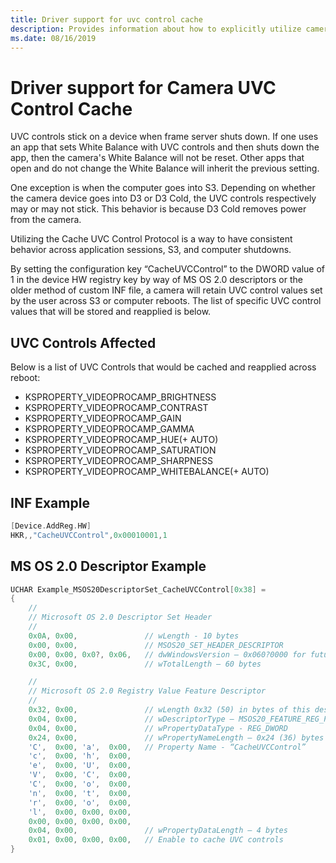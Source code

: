 ```yaml
---
title: Driver support for uvc control cache
description: Provides information about how to explicitly utilize camera control cache for a device.
ms.date: 08/16/2019
---
```


# Driver support for Camera UVC Control Cache

UVC controls stick on a device when frame server shuts down. If one uses an app that sets White Balance with UVC controls and then shuts down the app, then the camera's White Balance will not be reset. Other apps that open and do not change the White Balance will inherit the previous setting.

One exception is when the computer goes into S3. Depending on whether the camera device goes into D3 or D3 Cold, the UVC controls respectively may or may not stick. This behavior is because D3 Cold removes power from the camera.

Utilizing the Cache UVC Control Protocol is a way to have consistent behavior across application sessions, S3, and computer shutdowns.
  
By setting the configuration key “CacheUVCControl” to the DWORD value of 1 in the device HW registry key by way of MS OS 2.0 descriptors or the older method of custom INF file, a camera will retain UVC control values set by the user across S3 or computer reboots. The list of specific UVC control values that will be stored and reapplied is below.

## UVC Controls Affected

Below is a list of UVC Controls that would be cached and reapplied across reboot:

- KSPROPERTY_VIDEOPROCAMP_BRIGHTNESS
- KSPROPERTY_VIDEOPROCAMP_CONTRAST
- KSPROPERTY_VIDEOPROCAMP_GAIN
- KSPROPERTY_VIDEOPROCAMP_GAMMA
- KSPROPERTY_VIDEOPROCAMP_HUE(+ AUTO)
- KSPROPERTY_VIDEOPROCAMP_SATURATION
- KSPROPERTY_VIDEOPROCAMP_SHARPNESS
- KSPROPERTY_VIDEOPROCAMP_WHITEBALANCE(+ AUTO)

## INF Example

```cpp
[Device.AddReg.HW]
HKR,,"CacheUVCControl",0x00010001,1
```

## MS OS 2.0 Descriptor Example

```cpp
UCHAR Example_MSOS20DescriptorSet_CacheUVCControl[0x38] =
{
    //
    // Microsoft OS 2.0 Descriptor Set Header
    //
    0x0A, 0x00,               // wLength - 10 bytes
    0x00, 0x00,               // MSOS20_SET_HEADER_DESCRIPTOR
    0x00, 0x00, 0x0?, 0x06,   // dwWindowsVersion – 0x060?0000 for future Windows version
    0x3C, 0x00,               // wTotalLength – 60 bytes

    //
    // Microsoft OS 2.0 Registry Value Feature Descriptor
    //
    0x32, 0x00,               // wLength 0x32 (50) in bytes of this descriptor  
    0x04, 0x00,               // wDescriptorType – MSOS20_FEATURE_REG_PROPERTY  
    0x04, 0x00,               // wPropertyDataType - REG_DWORD  
    0x24, 0x00,               // wPropertyNameLength – 0x24 (36) bytes
    'C',  0x00, 'a',  0x00,   // Property Name - “CacheUVCControl”  
    'c',  0x00, 'h',  0x00,  
    'e',  0x00, 'U',  0x00,
    'V',  0x00, 'C',  0x00,  
    'C',  0x00, 'o',  0x00,  
    'n',  0x00, 't',  0x00,  
    'r',  0x00, 'o',  0x00,  
    'l',  0x00, 0x00, 0x00,
    0x00, 0x00, 0x00, 0x00,
    0x04, 0x00,               // wPropertyDataLength – 4 bytes  
    0x01, 0x00, 0x00, 0x00,   // Enable to cache UVC controls  
}
```
